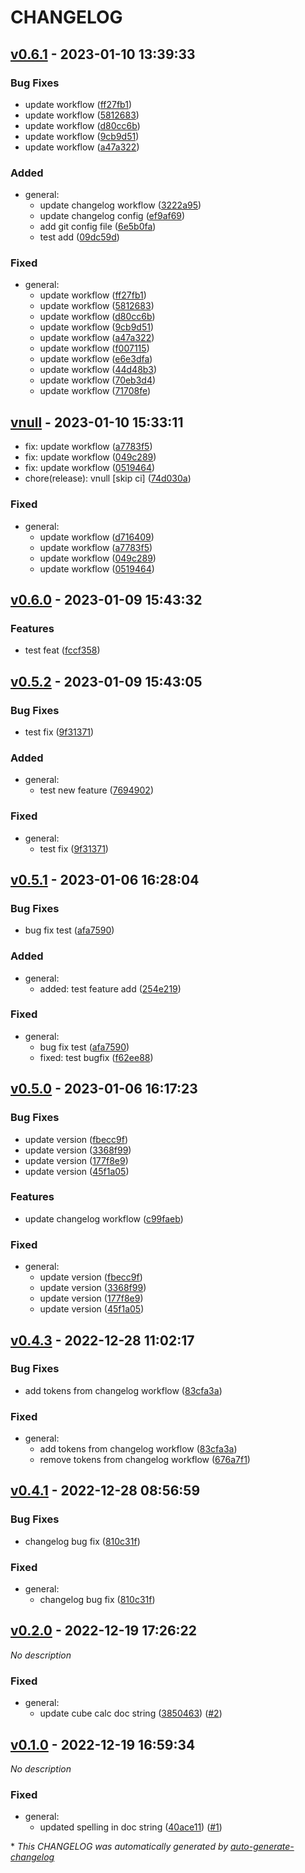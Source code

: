 # CHANGELOG

## [v0.6.1](https://github.com/joshlynchONS/pytest_demo/releases/tag/v0.6.1) - 2023-01-10 13:39:33

### Bug Fixes

* update workflow ([ff27fb1](https://github.com/joshlynchONS/pytest_demo/commit/ff27fb1f7e377d431e2e1fe71d28758f01305a13))
* update workflow ([5812683](https://github.com/joshlynchONS/pytest_demo/commit/581268370da812be382ecb3921245e4c5596b383))
* update workflow ([d80cc6b](https://github.com/joshlynchONS/pytest_demo/commit/d80cc6bc662555b6941ac0850b77cac13f631489))
* update workflow ([9cb9d51](https://github.com/joshlynchONS/pytest_demo/commit/9cb9d51e33f83b416057b4844f8907a72a69e779))
* update workflow ([a47a322](https://github.com/joshlynchONS/pytest_demo/commit/a47a32251e8ed8204b4a560fcbb3c5aa92116b27))

### Added

- general:
  - update changelog workflow ([3222a95](https://github.com/joshlynchONS/pytest_demo/commit/3222a955015daadcaecc069e06eb6827325af9b4))
  - update changelog config ([ef9af69](https://github.com/joshlynchONS/pytest_demo/commit/ef9af6976cae53d31b6954c7da2c14650ed1d6db))
  - add git config file ([6e5b0fa](https://github.com/joshlynchONS/pytest_demo/commit/6e5b0fad1d02b0f0f435369b008d28ee9dac84be))
  - test add ([09dc59d](https://github.com/joshlynchONS/pytest_demo/commit/09dc59dcd83ae313f7a8478fa82e5807a6e4cc44))

### Fixed

- general:
  - update workflow ([ff27fb1](https://github.com/joshlynchONS/pytest_demo/commit/ff27fb1f7e377d431e2e1fe71d28758f01305a13))
  - update workflow ([5812683](https://github.com/joshlynchONS/pytest_demo/commit/581268370da812be382ecb3921245e4c5596b383))
  - update workflow ([d80cc6b](https://github.com/joshlynchONS/pytest_demo/commit/d80cc6bc662555b6941ac0850b77cac13f631489))
  - update workflow ([9cb9d51](https://github.com/joshlynchONS/pytest_demo/commit/9cb9d51e33f83b416057b4844f8907a72a69e779))
  - update workflow ([a47a322](https://github.com/joshlynchONS/pytest_demo/commit/a47a32251e8ed8204b4a560fcbb3c5aa92116b27))
  - update workflow ([f007115](https://github.com/joshlynchONS/pytest_demo/commit/f0071157338a81b4061c95571e98d8ab18dbf8ab))
  - update workflow ([e6e3dfa](https://github.com/joshlynchONS/pytest_demo/commit/e6e3dfa2a73a6db3e2ad63ace800dd3c42918a63))
  - update workflow ([44d48b3](https://github.com/joshlynchONS/pytest_demo/commit/44d48b3bb52c0d29cfa2a20b3e8bf179b3b0ea5b))
  - update workflow ([70eb3d4](https://github.com/joshlynchONS/pytest_demo/commit/70eb3d47c0289d679d9398d56975dbbef4345a65))
  - update workflow ([71708fe](https://github.com/joshlynchONS/pytest_demo/commit/71708fe864bc7f2173f84681f98a84c8340883b7))

## [vnull](https://github.com/joshlynchONS/pytest_demo/releases/tag/vnull) - 2023-01-10 15:33:11

* fix: update workflow ([a7783f5](https://github.com/joshlynchONS/pytest_demo/commit/a7783f5))
* fix: update workflow ([049c289](https://github.com/joshlynchONS/pytest_demo/commit/049c289))
* fix: update workflow ([0519464](https://github.com/joshlynchONS/pytest_demo/commit/0519464))
* chore(release): vnull [skip ci] ([74d030a](https://github.com/joshlynchONS/pytest_demo/commit/74d030a))

### Fixed

- general:
  - update workflow ([d716409](https://github.com/joshlynchONS/pytest_demo/commit/d7164094611ad3c8b6679ed94febfa60474e07ab))
  - update workflow ([a7783f5](https://github.com/joshlynchONS/pytest_demo/commit/a7783f5dbab8d5452b0c8e123075ae58e0a3ce8d))
  - update workflow ([049c289](https://github.com/joshlynchONS/pytest_demo/commit/049c2897eed64c88120eefcfdced34979799b6a2))
  - update workflow ([0519464](https://github.com/joshlynchONS/pytest_demo/commit/0519464420a5dd540a76ae3d6235335e33da4cd9))

## [v0.6.0](https://github.com/joshlynchONS/pytest_demo/releases/tag/v0.6.0) - 2023-01-09 15:43:32

### Features

* test feat ([fccf358](https://github.com/joshlynchONS/pytest_demo/commit/fccf358bfc8b8366ad7817921168ee406d201ca2))

## [v0.5.2](https://github.com/joshlynchONS/pytest_demo/releases/tag/v0.5.2) - 2023-01-09 15:43:05

### Bug Fixes

* test fix ([9f31371](https://github.com/joshlynchONS/pytest_demo/commit/9f31371ea55500e3fa642f825d93a36f79582104))

### Added

- general:
  - test new feature ([7694902](https://github.com/joshlynchONS/pytest_demo/commit/7694902f6fd208a509870eb1cba300e73d6b4c26))

### Fixed

- general:
  - test fix ([9f31371](https://github.com/joshlynchONS/pytest_demo/commit/9f31371ea55500e3fa642f825d93a36f79582104))

## [v0.5.1](https://github.com/joshlynchONS/pytest_demo/releases/tag/v0.5.1) - 2023-01-06 16:28:04

### Bug Fixes

* bug fix test ([afa7590](https://github.com/joshlynchONS/pytest_demo/commit/afa7590eb35c92cf7bb450e588ecdc300cf4d3d9))

### Added

- general:
  - added: test feature add ([254e219](https://github.com/joshlynchONS/pytest_demo/commit/254e219b377b3df9f5a427bf320c633553f6330c))

### Fixed

- general:
  - bug fix test ([afa7590](https://github.com/joshlynchONS/pytest_demo/commit/afa7590eb35c92cf7bb450e588ecdc300cf4d3d9))
  - fixed: test bugfix ([f62ee88](https://github.com/joshlynchONS/pytest_demo/commit/f62ee88d7d2b45fe40c77844457616b0fec64ea1))

## [v0.5.0](https://github.com/joshlynchONS/pytest_demo/releases/tag/v0.5.0) - 2023-01-06 16:17:23

### Bug Fixes

* update version ([fbecc9f](https://github.com/joshlynchONS/pytest_demo/commit/fbecc9f68a00ac70fceb15ebb732029c010bb646))
* update version ([3368f99](https://github.com/joshlynchONS/pytest_demo/commit/3368f99e68cc4b834098280e43eafbbcb3ab23ec))
* update version ([177f8e9](https://github.com/joshlynchONS/pytest_demo/commit/177f8e9fb78a808a30fb946df70d5d738c40c65d))
* update version ([45f1a05](https://github.com/joshlynchONS/pytest_demo/commit/45f1a0589f83926ac19809c0db44a8c7bf282cf2))


### Features

* update changelog workflow ([c99faeb](https://github.com/joshlynchONS/pytest_demo/commit/c99faebc0feba65089fd407fcdcbf94c7e3a00c1))

### Fixed

- general:
  - update version ([fbecc9f](https://github.com/joshlynchONS/pytest_demo/commit/fbecc9f68a00ac70fceb15ebb732029c010bb646))
  - update version ([3368f99](https://github.com/joshlynchONS/pytest_demo/commit/3368f99e68cc4b834098280e43eafbbcb3ab23ec))
  - update version ([177f8e9](https://github.com/joshlynchONS/pytest_demo/commit/177f8e9fb78a808a30fb946df70d5d738c40c65d))
  - update version ([45f1a05](https://github.com/joshlynchONS/pytest_demo/commit/45f1a0589f83926ac19809c0db44a8c7bf282cf2))

## [v0.4.3](https://github.com/joshlynchONS/pytest_demo/releases/tag/v0.4.3) - 2022-12-28 11:02:17

### Bug Fixes

* add tokens from changelog workflow ([83cfa3a](https://github.com/joshlynchONS/pytest_demo/commit/83cfa3afd5dbbc36f48b664b85b1d34d64d615da))

### Fixed

- general:
  - add tokens from changelog workflow ([83cfa3a](https://github.com/joshlynchONS/pytest_demo/commit/83cfa3afd5dbbc36f48b664b85b1d34d64d615da))
  - remove tokens from changelog workflow ([676a7f1](https://github.com/joshlynchONS/pytest_demo/commit/676a7f1baaec96bad93c08c02ee40cb960546a75))

## [v0.4.1](https://github.com/joshlynchONS/pytest_demo/releases/tag/v0.4.1) - 2022-12-28 08:56:59

### Bug Fixes

* changelog bug fix ([810c31f](https://github.com/joshlynchONS/pytest_demo/commit/810c31f817251a08983f27ca24e80e293eb07292))

### Fixed

- general:
  - changelog bug fix ([810c31f](https://github.com/joshlynchONS/pytest_demo/commit/810c31f817251a08983f27ca24e80e293eb07292))

## [v0.2.0](https://github.com/joshlynchONS/pytest_demo/releases/tag/v0.2.0) - 2022-12-19 17:26:22

*No description*

### Fixed

- general:
  - update cube calc doc string ([3850463](https://github.com/joshlynchONS/pytest_demo/commit/38504637b9e510e16391dc2dbeb4fce094a1dcc8)) ([#2](https://github.com/joshlynchONS/pytest_demo/pull/2))

## [v0.1.0](https://github.com/joshlynchONS/pytest_demo/releases/tag/v0.1.0) - 2022-12-19 16:59:34

*No description*

### Fixed

- general:
  - updated spelling in doc string ([40ace11](https://github.com/joshlynchONS/pytest_demo/commit/40ace11751b0e6b9275d2bc552e0766c3d8cda9a)) ([#1](https://github.com/joshlynchONS/pytest_demo/pull/1))

\* *This CHANGELOG was automatically generated by [auto-generate-changelog](https://github.com/BobAnkh/auto-generate-changelog)*
